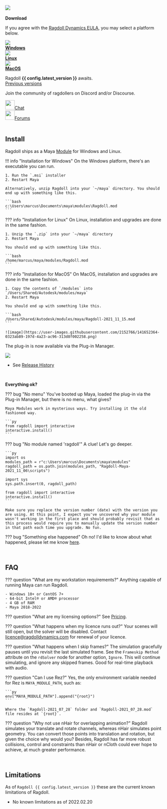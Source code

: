 <div class="hero-container">
    <img class="hero-image" src=/car14.png>
</div>

<br>

<div class="vboxlayout align-center justify-center">
    <!-- <h3>Download</h3> -->
    <b>Download</b>
    <p>If you agree with the <a href="https://ragdolldynamics.com/eula"><u>Ragdoll Dynamics EULA</u></a>, you may select a platform below.</p>
    <div class="hboxlayout align-center">
        <a style="max-height: 40px;" href="https://ragdolldynamics.com/download?platform=windows" class="button red"><div class="image"><img src=https://user-images.githubusercontent.com/2152766/126961293-8ab863bf-65c8-4e89-a25d-9bcbe4a63627.png></div><b>Windows</b></a>
        <a style="max-height: 40px;" href="https://ragdolldynamics.com/download?platform=linux" class="button blue"><div class="image"><img src=https://user-images.githubusercontent.com/2152766/126961293-8ab863bf-65c8-4e89-a25d-9bcbe4a63627.png></div><b>Linux</b></a>
        <a style="max-height: 40px;" href="https://ragdolldynamics.com/download?platform=linux" class="button green"><div class="image"><img src=https://user-images.githubusercontent.com/2152766/126961293-8ab863bf-65c8-4e89-a25d-9bcbe4a63627.png></div><b>MacOS</b></a>
    </div>
    <p class="text-align-center">Ragdoll <b>{{ config.latest_version }}</b> awaits.<br>
    <a href="https://files.ragdolldynamics.com">Previous versions</a></p>
    <p>Join the community of ragdollers on Discord and/or Discourse.</p>
    <div class="hboxlayout align-center justify-center">
        <div class="hboxlayout align-center"><img width=30 src=https://user-images.githubusercontent.com/2152766/127173502-8aada209-7cf0-42e0-84ee-18afeb29f826.png><a class="padding-left" href="https://discord.gg/JCHydekJqX">Chat</a></div>
        <div class="space"></div>
        <div class="hboxlayout align-center"><img width=30 src=https://user-images.githubusercontent.com/2152766/127173868-a8af18ca-c799-4017-be7c-6966abdd4443.png><a class="padding-left" href="https://forums.ragdolldynamics.com/">Forums</a></div>
        <div class="spacing"></div>
    </div>
</div>

<br>

## Install

Ragdoll ships as a Maya [Module](https://around-the-corner.typepad.com/adn/2012/07/distributing-files-on-maya-maya-modules.html) for Windows and Linux.

!!! info "Installation for Windows"
    On the Windows platform, there's an executable you can run.

    1. Run the `.msi` installer
    2. Restart Maya

    Alternatively, unzip Ragdoll into your `~/maya` directory. You should end up with something like this.

    ```bash
    c:\Users\marcus\Documents\maya\modules\Ragdoll.mod
    ```

??? info "Installation for Linux"
    On Linux, installation and upgrades are done in the same fashion.

    1. Unzip the `.zip` into your `~/maya` directory
    2. Restart Maya

    You should end up with something like this.

    ```bash
    /home/marcus/maya/modules/Ragdoll.mod
    ```

??? info "Installation for MacOS"
    On MacOS, installation and upgrades are done in the same fashion.

    1. Copy the contents of `/modules` into `/Users/Shared/Autodesk/modules/maya`
    2. Restart Maya

    You should end up with something like this.

    ```bash
    /Users/Shared/Autodesk/modules/maya/Ragdoll-2021_11_15.mod
    ```

    ![image](https://user-images.githubusercontent.com/2152766/141652364-0323ab89-197d-4a23-ac96-313d8f002258.png)

The plug-in is now available via the Plug-in Manager.

<img class="boxshadow" src=https://user-images.githubusercontent.com/2152766/111457614-55953380-8710-11eb-99a4-f2fb7cc67771.gif>

- See [Release History](/releases)

<br>

**Everything ok?**

??? bug "No menu"
    You've booted up Maya, loaded the plug-in via the Plug-in Manager, but there is no menu, what gives?

    Maya Modules work in mysterious ways. Try installing it the old fashioned way.

    ```py
    from ragdoll import interactive
    interactive.install()
    ```

??? bug "No module named 'ragdoll'"
    A clue! Let's go deeper.

    ```py
    import os
    modules_path = r"c:\Users\marcus\Documents\maya\modules"
    ragdoll_path = os.path.join(modules_path, "Ragdoll-Maya-2021_11_06\scripts")

    import sys
    sys.path.insert(0, ragdoll_path)

    from ragdoll import interactive
    interactive.install()
    ```

    Make sure you replace the version number (date) with the version you are using. At this point, I expect you've uncovered why your module wasn't working in the first place and should probably revisit that as this process would require you to manually update the version number in that path each time you upgrade. No fun.

??? bug "Something else happened"
    Oh no! I'd like to know about what happened, please let me know [here](mailto:support@ragdolldynamics.com).

<br>

## FAQ

??? question "What are my workstation requirements?"
    Anything capable of running Maya can run Ragdoll.

    - Windows 10+ or CentOS 7+
    - 64-bit Intel® or AMD® processor
    - 4 GB of RAM
    - Maya 2018-2022

??? question "What are my licensing options?"
    See [Pricing](https://ragdolldynamics.com/pricing).

??? question "What happens when my licence runs out?"
    Your scenes will still open, but the solver will be disabled. Contact [licence@ragdolldynamics.com](mailto:licence@ragdolldynamics.com) for renewal of your licence.

??? question "What happens when I skip frames?"
    The simulation gracefully pauses until you revisit the last simulated frame. See the `Frameskip Method` attribute on the `rdSolver` node for another option, `Ignore`. This will continue simulating, and ignore any skipped frames. Good for real-time playback with audio.

??? question "Can I use Rez?"
    Yes, the only environment variable needed for Rez is `MAYA_MODULE_PATH`, such as:

    ```py
    env["MAYA_MODULE_PATH"].append("{root}")
    ```

    Where the `Ragdoll-2021_07_28` folder and `Ragdoll-2021_07_28.mod` file resides at `{root}`.

??? question "Why not use nHair for overlapping animation?"
    Ragdoll simulates your translate and rotate channels, whereas nHair simulates point geometry. You can convert those points into translation and rotation, but given the choice why would you? Besides, Ragdoll has far more robust collisions, control and constraints than nHair or nCloth could ever hope to achieve, at much greater performance.

<br>

## Limitations

As of `Ragdoll {{ config.latest_version }}` these are the current known limitations of Ragdoll.

- No known limitations as of 2022.02.20
